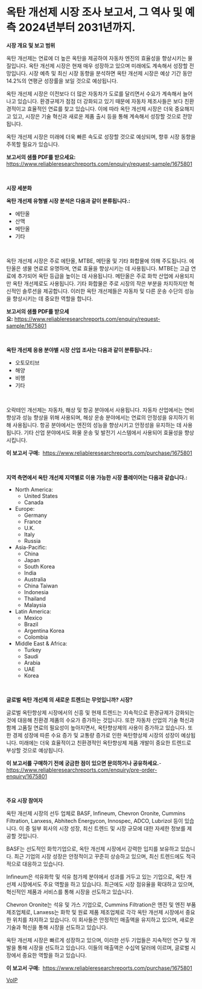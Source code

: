 <p><h1>옥탄 개선제 시장 조사 보고서, 그 역사 및 예측 2024년부터 2031년까지.</h1></p><p><strong>시장 개요 및 보고 범위</strong></p>
<p><p>옥탄 개선제는 연료에 더 높은 옥탄을 제공하여 자동차 엔진의 효율성을 향상시키는 물질입니다. 옥탄 개선제 시장은 현재 매우 성장하고 있으며 미래에도 계속해서 성장할 전망입니다. 시장 예측 및 최신 시장 동향을 분석하면 옥탄 개선제 시장은 예상 기간 동안 14.2%의 연평균 성장률을 보일 것으로 예상됩니다.</p><p>옥탄 개선제 시장은 이전보다 더 많은 자동차가 도로를 달리면서 수요가 계속해서 늘어나고 있습니다. 환경규제가 점점 더 강화되고 있기 때문에 자동차 제조사들은 보다 친환경적이고 효율적인 연료를 찾고 있습니다. 이에 따라 옥탄 개선제 시장은 더욱 중요해지고 있고, 시장은 기술 혁신과 새로운 제품 출시 등을 통해 계속해서 성장할 것으로 전망됩니다.</p><p>옥탄 개선제 시장은 미래에 더욱 빠른 속도로 성장할 것으로 예상되며, 향후 시장 동향을 주목할 필요가 있습니다.</p></p>
<p><strong>보고서의 샘플 PDF를 받으세요:</strong> <a href="https://www.reliableresearchreports.com/enquiry/request-sample/1675801">https://www.reliableresearchreports.com/enquiry/request-sample/1675801</a></p>
<p>&nbsp;</p>
<p><strong>시장 세분화</strong></p>
<p><strong>옥탄 개선제 유형별 시장 분석은 다음과 같이 분류됩니다.:</strong></p>
<p><ul><li>에탄올</li><li>산맥</li><li>메탄올</li><li>기타</li></ul></p>
<p>&nbsp;</p>
<p><p>옥탄 개선제 시장은 주로 에탄올, MTBE, 메탄올 및 기타 화합물에 의해 주도됩니다. 에탄올은 생물 연료로 유명하며, 연료 효율을 향상시키는 데 사용됩니다. MTBE는 고급 연료에 추가되어 옥탄 등급을 높이는 데 사용됩니다. 메탄올은 주로 화학 산업에 사용되지만 옥탄 개선제로도 사용됩니다. 기타 화합물은 주로 시장의 작은 부분을 차지하지만 혁신적인 솔루션을 제공합니다. 이러한 옥탄 개선제들은 자동차 및 다른 운송 수단의 성능을 향상시키는 데 중요한 역할을 합니다.</p></p>
<p><strong>보고서의 샘플 PDF를 받으세요:</strong>&nbsp;<a href="https://www.reliableresearchreports.com/enquiry/request-sample/1675801">https://www.reliableresearchreports.com/enquiry/request-sample/1675801</a></p>
<p>&nbsp;</p>
<p><strong> 옥탄 개선제 응용 분야별 시장 산업 조사는 다음과 같이 분류됩니다.:</strong></p>
<p><ul><li>오토모티브</li><li>해양</li><li>비행</li><li>기타</li></ul></p>
<p>&nbsp;</p>
<p><p>오락테인 개선제는 자동차, 해상 및 항공 분야에서 사용됩니다. 자동차 산업에서는 연비 향상과 성능 향상을 위해 사용되며, 해상 운송 분야에서는 연료의 안정성을 유지하기 위해 사용됩니다. 항공 분야에서는 엔진의 성능을 향상시키고 안정성을 유지하는 데 사용됩니다. 기타 산업 분야에서도 화물 운송 및 발전기 시스템에서 사용되어 효율성을 향상시킵니다.</p></p>
<p><strong>이 보고서 구매:</strong>&nbsp; <a href="https://www.reliableresearchreports.com/purchase/1675801">https://www.reliableresearchreports.com/purchase/1675801</a></p>
<p>&nbsp;</p>
<p><strong>지역 측면에서 옥탄 개선제 지역별로 이용 가능한 시장 플레이어는 다음과 같습니다.:</strong></p>
<p><ul>
    <li>
        North America:
        <ul>
            <li>United States</li>
            <li>Canada</li>
        </ul>
    </li>
    <li>
        Europe:
        <ul>
            <li>Germany</li>
            <li>France</li>
            <li>U.K.</li>
            <li>Italy</li>
            <li>Russia</li>
        </ul>
    </li>
    <li>
        Asia-Pacific:
        <ul>
            <li>China</li>
            <li>Japan</li>
            <li>South Korea</li>
            <li>India</li>
            <li>Australia</li>
            <li>China Taiwan</li>
            <li>Indonesia</li>
            <li>Thailand</li>
            <li>Malaysia</li>
        </ul>
    </li>
    <li>
        Latin America:
        <ul>
            <li>Mexico</li>
            <li>Brazil</li>
            <li>Argentina Korea</li>
            <li>Colombia</li>
        </ul>
    </li>
    <li>
        Middle East & Africa:
        <ul>
            <li>Turkey</li>
            <li>Saudi</li>
            <li>Arabia</li>
            <li>UAE</li>
            <li>Korea</li>
        </ul>
    </li>
    </ul></p>
<p>&nbsp;</p>
<p><strong>글로벌 옥탄 개선제 의 새로운 트렌드는 무엇입니까? 시장?</strong></p>
<p><p>글로벌 옥탄향상제 시장에서의 신흥 및 현재 트렌드는 지속적으로 환경규제가 강화되는 것에 대응해 친환경 제품의 수요가 증가하는 것입니다. 또한 자동차 산업의 기술 혁신과 함께 고품질 연료의 필요성이 높아지면서, 옥탄향상제의 사용이 증가하고 있습니다. 또한 경제 성장에 따른 수요 증가 및 교통량 증가로 인한 옥탄향상제 시장의 성장이 예상됩니다. 미래에는 더욱 효율적이고 친환경적인 옥탄향상제 제품 개발이 중요한 트렌드로 부상할 것으로 예상됩니다.</p></p>
<p><strong>이 보고서를 구매하기 전에 궁금한 점이 있으면 문의하거나 공유하세요.</strong>- <a href="https://www.reliableresearchreports.com/enquiry/pre-order-enquiry/1675801">https://www.reliableresearchreports.com/enquiry/pre-order-enquiry/1675801</a></p>
<p>&nbsp;</p>
<p><strong>주요 시장 참여자</strong></p>
<p><p>옥탄 개선제 시장의 선두 업체로 BASF, Infineum, Chevron Oronite, Cummins Filtration, Lanxess, Abhitech Energycon, Innospec, ADCO, Lubrizol 등이 있습니다. 이 중 일부 회사의 시장 성장, 최신 트렌드 및 시장 규모에 대한 자세한 정보를 제공할 것입니다.</p><p>BASF는 선도적인 화학기업으로, 옥탄 개선제 시장에서 강력한 입지를 보유하고 있습니다. 최근 기업의 시장 성장은 안정적이고 꾸준히 상승하고 있으며, 최신 트렌드에도 적극적으로 대응하고 있습니다.</p><p>Infineum은 석유화학 및 석유 첨가제 분야에서 성과를 거두고 있는 기업으로, 옥탄 개선제 시장에서도 주요 역할을 하고 있습니다. 최근에도 시장 점유율을 확대하고 있으며, 혁신적인 제품과 서비스를 통해 시장을 선도하고 있습니다.</p><p>Chevron Oronite는 석유 및 가스 기업으로, Cummins Filtration은 엔진 및 엔진 부품 제조업체로, Lanxess는 화학 및 원료 제품 제조업체로 각각 옥탄 개선제 시장에서 중요한 위치를 차지하고 있습니다. 이 회사들은 안정적인 매출액을 유지하고 있으며, 새로운 기술과 혁신을 통해 시장을 선도하고 있습니다.</p><p>옥탄 개선제 시장은 빠르게 성장하고 있으며, 이러한 선두 기업들은 지속적인 연구 및 개발을 통해 시장을 선도하고 있습니다. 이들의 매출액은 수십억 달러에 이르며, 글로벌 시장에서 중요한 역할을 하고 있습니다.</p></p>
<p><strong>이 보고서 구매:</strong>&nbsp;&nbsp;<a href="https://www.reliableresearchreports.com/purchase/1675801">https://www.reliableresearchreports.com/purchase/1675801</a></p>
<p><p><a href="https://github.com/zekaoe592392/Market-Research-Report-List-1/blob/main/35637309464.md">VoIP</a></p></p>
